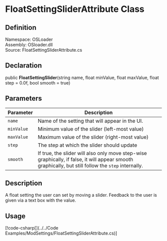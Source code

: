 # FloatSettingSliderAttribute Class

## Definition
Namespace: OSLoader  
Assembly: OSloader.dll  
Source: FloatSettingSliderAttribute.cs  

## Declaration
public **FloatSettingSlider**(string name, float minValue, float maxValue, float step = 0.0f, bool smooth = true)

## Parameters
Parameter | Description
-- | -
`name` | Name of the setting that will appear in the UI.
`minValue` | Minimum value of the slider (left-most value)
`maxValue` | Maximum value of the slider (right-most value)
`step` | The step at which the slider should update
`smooth` | If true, the slider will also only move step-wise graphically, if false, it will appear smooth graphically, but still follow the `step` internally.

## Description
A float setting the user can set by moving a slider. Feedback to the user is given via a text box with the value.

## Usage
[!code-csharp[](../../Code Examples/ModSettings/FloatSettingSliderAttribute.cs)]

